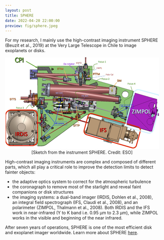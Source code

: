 ```yaml
---
layout: post
title: SPHERE
date: 2022-04-20 22:00:00
preview: fig/sphere.jpeg
---
```


For my research, I mainly use the high-contrast imaging instrument SPHERE (Beuzit et al., 2019) at the Very Large Telescope in Chile to image exoplanets or disks.

<p align="center">
<img src="/fig/sphere.jpeg" height=300>
<br>
[Sketch from the instrument SPHERE. Credit: ESO]
<br>
</p>

High-contrast imaging instruments are complex and composed of different parts, which all play a critical role to improve the detection limits to detect fainter objects: 

- the adaptive optics system to correct for the atmospheric turbulence
- the coronagraph to remove most of the starlight and reveal faint companions or disk structures
- the imaging systems: a dual-band imager (IRDIS, Dohlen et al., 2008), an integral field spectrograph (IFS, Claudi et al., 2008), and an polarimeter (ZIMPOL, Thalmann et al., 2008). Both IRDIS and the IFS work in near-infrared (Y to K band i.e. 0.95 µm to 2.3 µm), while ZIMPOL works in the visible and beginning of the near infrared.


After seven years of operations, SPHERE is one of the most efficient disk and exoplanet imager worldwide. Learn more about SPHERE <a href="https://www.eso.org/public/france/teles-instr/paranal-observatory/vlt/vlt-instr/sphere/">here</a>.
